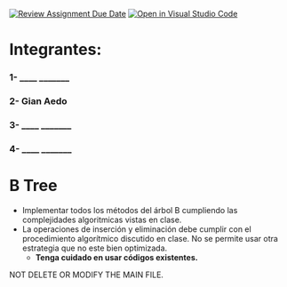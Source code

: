 [![Review Assignment Due Date](https://classroom.github.com/assets/deadline-readme-button-22041afd0340ce965d47ae6ef1cefeee28c7c493a6346c4f15d667ab976d596c.svg)](https://classroom.github.com/a/hgyicZ3f)
[![Open in Visual Studio Code](https://classroom.github.com/assets/open-in-vscode-2e0aaae1b6195c2367325f4f02e2d04e9abb55f0b24a779b69b11b9e10269abc.svg)](https://classroom.github.com/online_ide?assignment_repo_id=21129888&assignment_repo_type=AssignmentRepo)
# Integrantes: 
### 1- ____   _______
### 2- Gian Aedo
### 3- ____   _______
### 4- ____   _______

# B Tree

- Implementar todos los métodos del árbol B cumpliendo las complejidades algoritmicas vistas en clase.
- La operaciones de inserción y eliminación debe cumplir con el procedimiento algorítmico discutido en clase. No se permite usar otra estrategia que no este bien optimizada.
  - **Tenga cuidado en usar códigos existentes.**

NOT DELETE OR MODIFY  THE MAIN FILE. 
